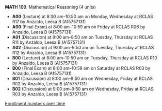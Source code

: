 **MATH 109**: Mathematical Reasoning (4 units)

- **A00** (Lecture) at 8:00 am–10:50 am on Monday, Wednesday at RCLAS R17 by Anzaldo, Leesa B (A15757131)
- **A00** (Final Exam) at 8:00 am–10:59 am on Friday at RCLAS R06 by Anzaldo, Leesa B (A15757131)
- **A01** (Discussion) at 8:00 am–8:50 am on Tuesday, Thursday at RCLAS R11 by Anzaldo, Leesa B (A15757131)
- **A02** (Discussion) at 9:00 am–9:50 am on Tuesday, Thursday at RCLAS R12 by Anzaldo, Leesa B (A15757131)
- **B00** (Lecture) at 8:00 am–10:50 am on Tuesday, Thursday at RCLAS R10 by Anzaldo, Leesa B (A15757131)
- **B00** (Final Exam) at 8:00 am–10:59 am on Saturday at RCLAS R03 by Anzaldo, Leesa B (A15757131)
- **B01** (Discussion) at 8:00 am–8:50 am on Wednesday, Friday at RCLAS R02 by Anzaldo, Leesa B (A15757131)
- **B02** (Discussion) at 9:00 am–9:50 am on Wednesday, Friday at RCLAS R03 by Anzaldo, Leesa B (A15757131)

[Enrollment numbers over time](./MATH109.tsv)
